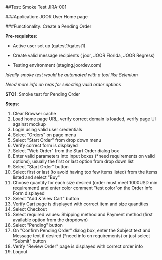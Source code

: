 ##Test: Smoke Test JIRA-001

###Application: JOOR User Home page

###Functionality: Create a Pending Order

**Pre-requisites**:

 * Active user set up (qatest1/qatest1)

 * Create valid message recipients ( joor, JOOR Florida, JOOR Regress)

 * Testing environment (staging.joordev.com)

*Ideally smoke test would be automated with a tool like Selenium*

*Need more info on reqs for selecting valid order options*



**STO1**: Smoke test for Pending Order

**Steps**:

1. Clear Browser cache
2. Load home page URL, verify correct domain is loaded, verify page UI against mockup
3. Login using valid user credentials
4. Select &quot;Orders&quot; on page menu
5. Select &quot;Start Order&quot; from drop down menu
6. Verify correct form is displayed
7. Select &quot;Web Order&quot; from the Start Order dialog box
8. Enter valid parameters into input boxes (\*need requirements on valid options), usually the first or last option from drop down list
9. Select &quot;Start Order&quot; button
10. Select first or last (to avoid having too few items listed) from the items listed and select &quot;Buy&quot;
11. Choose quantity for each size desired (order must meet 1000USD min requirement) and enter color comment &quot;test color&quot;on the Order Info Form displayed
12. Select &quot;Add &amp; View Cart&quot; button
13. Verify Cart page is displayed with correct item and size quantities
14. Select Checkout
15. Select required values: Shipping method and Payment method (first available option from the dropdown)
16. Select &quot;Pending&quot; button
17. On &quot;Confirm Pending Order&quot; dialog box, enter the Subject text and Message text if desired (\*need info on requirements) or just select &quot;Submit&quot; button
18. Verify &quot;Review Order&quot; page is displayed with correct order info
19. Logout
